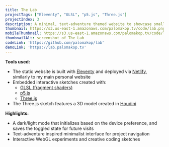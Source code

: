 ```yaml
---
title: The Lab
projectTags: ["Eleventy", "GLSL", "p5.js", "Three.js"]
projectIndex: 3
description: A minimal, text-adventure themed website to showcase small web-based projects and experiments
thumbnail: https://s3.us-east-1.amazonaws.com/palomakop.tv/code/lab.png
mobileThumbnail: https://s3.us-east-1.amazonaws.com/palomakop.tv/code/lab_mobile.png
thumbnailAlt: screenshot of The Lab
codeLink: 'https://github.com/palomakop/lab'
demoLink: 'https://lab.palomakop.tv'
---
```


**Tools used:**
- The static website is built with [Eleventy](https://11ty.dev) and deployed via [Netlify](https://www.netlify.com/), similarly to my main personal website
- Embedded interactive sketches created with:
  - [GLSL (fragment shaders)](https://www.khronos.org/opengl/wiki/Fragment_Shader)
  - [p5.js](https://p5js.org)
  - [Three.js](https://threejs.org/)
- The Three.js sketch features a 3D model created in [Houdini](https://www.sidefx.com/products/houdini/)

**Highlights:**
- A dark/light mode that initializes based on the device preference, and saves the toggled state for future visits
- Text-adventure inspired minimalist interface for project navigation
- Interactive WebGL experiments and creative coding sketches